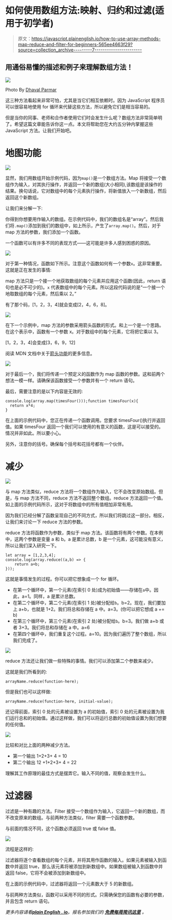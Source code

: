 # 如何使用数组方法:映射、归约和过滤(适用于初学者)

> 原文：<https://javascript.plainenglish.io/how-to-use-array-methods-map-reduce-and-filter-for-beginners-565ee4663f29?source=collection_archive---------7----------------------->

## 用通俗易懂的描述和例子来理解数组方法！

![](img/73e63749cbc1754d1838135b00cbaf80.png)

Photo By [Dhaval Parmar](https://www.instagram.com/dark_knightt15/)

这三种方法看起来非常可怕，尤其是当它们相互依赖时。因为 JavaScript 程序员可以很容易地使用 for 循环来代替这些方法，所以避免它们是相当容易的。

但是当你的同事、老师和合作者使用它们时会发生什么呢？数组方法非常简单明了。希望这篇文章能告诉你这一点。本文将帮助您在大约五分钟内掌握这些 JavaScript 方法。让我们开始吧。

# 地图功能

![](img/bb70fd9210ac137db5336d77c7d082f0.png)

显然，我们用数组开始示例代码，因为`map()`是一个数组方法。Map 将接受一个数组作为输入，对其执行操作，并返回一个新的数组(大小相同),该数组是该操作的结果。换句话说，它对数组中的每个元素执行操作，将新值放入一个新数组，然后返回这个新数组。

让我们来分解一下:

你得到你想要用作输入的数组。在示例代码中，我们的数组名是“array”。然后我们将`.map()`添加到我们的数组中，如上所示，产生了`array.map()`。然后，对于 map 方法的参数，我们添加一个函数。

一个函数可以有许多不同的表现方式——这可能是许多人感到困惑的原因。

![](img/2b493aae3656c81fb236c3d6a7b5130f.png)

对于第一种情况，函数如下所示。注意这个函数如何有一个参数`x`。这非常重要。这就是正在发生的事情:

map 方法只是一个接一个地获取数组的每个元素并应用这个函数(因此，return 语句也是必不可少的)。`x` 代表数组中的每个元素。所以这段代码说的是“一个接一个地取数组的每个元素，然后乘以 2。”

有了那个码，[1，2，3，4]就会变成[2，4，6，8]。

![](img/1a414e0dbd1569990fb24a4759025e3d.png)

在下一个示例中，map 方法的参数采用箭头函数的形式。和上一个是一个思路。在这个表示中，函数有一个参数 x。对于数组中的每个元素，它将把它乘以 3。

[1，2，3，4]会变成[3，6，9，12]

阅读 MDN 文档中关于[箭头功能](https://developer.mozilla.org/en-US/docs/Web/JavaScript/Reference/Functions/Arrow_functions)的更多信息。

![](img/e45d25c7534e6b877c8f1eea1b6b0f98.png)

对于最后一个，我们将传递一个预定义的函数作为 map 函数的参数。这和前两个想法一模一样。请确保该函数接受一个参数并有一个 return 语句。

最后，需要注意的是以下内容是无效的:

```
console.log(array.map(timesFour()));function timesFour(x){
  return x*4;
}
```

在上面的示例代码中，您正在传递一个函数调用。您要求 timesFour()执行并返回值。如果 timesFour 返回一个我们可以使用的有意义的函数，这是可以接受的。情况并非如此。所以要小心。

另外，注意你的括号。确保每个括号和花括号都有一个伙伴。

# 减少

![](img/6a2a06f60212ab5777a2502b46f6bb29.png)

与 map 方法类似，reduce 方法将一个数组作为输入，它不会改变原始数组。但是，与 map 方法不同，reduce 方法不返回整个数组。reduce 方法返回一个值。如上面的示例代码所示，这对于将数组中的所有值相加非常有用。

因为我们已经分解了函数呈现自己的不同方式，所以我们将跳过这一部分。相反，让我们来讨论一下 reduce 方法的参数。

reduce 方法将函数作为参数，类似于 map 方法。该函数将有两个参数。在本例中，这两个参数是变量 a 和 b。a 是累计总数，b 是一个元素，这可能没有意义，所以让我们深入研究一下。

```
let array = [1,2,3,4];
console.log(array.reduce((a,b) => {
    return a+b;
}));
```

这就是事情发生的过程。你可以把它想象成一个 for 循环。

*   在第一个循环中，第一个元素(在索引 0 处)成为初始值——存储在`a`中。因此，a=1。同样，a 是累计总数。
*   在第二个循环中，第二个元素(在索引 1 处)被分配给`b`。b=2。现在，我们要加上 a+b，也就是 1+2。我们将总和存储在 a 中。a=3。(你可以把它想成 a += b)
*   在第三个循环中，第三个元素(在索引 2 处)被分配给`b`。b=3。我们做 a+b 或者 3+3。我们将总和存储在 a 中。a=6
*   在第四个循环中，我们重复这个过程。a=10。因为我们遍历了整个数组，所以我们完成了。

![](img/1e5b4a08f34e3d9f72bfa0bb66c068c0.png)

reduce 方法还让我们做一些特殊的事情。我们可以添加第二个参数来减少。

这就是我们所看到的:

```
arrayName.reduce(function-here);
```

但是我们也可以这样做:

```
arrayName.reduce(function-here, initial-value);
```

还记得前面，索引 0 处的元素被设置为 a 的初始值，索引 0 处的元素被设置为我们运行总和的初始值。通过这样做，我们可以将运行总数的初始值设置为我们想要的任何值。

![](img/123508804812b3877b2154a42c62ab1a.png)

比较和对比上面的两种减少方法。

*   第一个输出 1+2+3+ 4 = 10
*   第二个输出 12 +1+2+3+ 4 = 22

理解其工作原理的最佳方式是摆弄它。输入不同的值，观察会发生什么。

# 过滤器

过滤是一种有趣的方法。Filter 接受一个数组作为输入，它返回一个新的数组，而不改变原来的数组。与前两种方法类似，filter 需要一个函数参数。

与前面的情况不同，这个函数必须返回 true 或 false 值。

![](img/c37be7a6667406f936b22df837c53a6c.png)

流程是这样的:

过滤器将逐个查看数组的每个元素，并将其用作函数的输入。如果元素被输入到函数中并返回 true，那么该元素将被添加到新数组中。如果数组被输入到函数中并返回 false，它将不会被添加到新数组中。

在上面的示例代码中，过滤器将返回一个元素数大于 5 的新数组。

与前两种方法类似，函数可以采用不同的形式。只需确保您的函数有必要的参数，并且包含 return 语句。

*更多内容请看*[***plain English . io***](http://plainenglish.io/)*。报名参加我们的* [***免费每周简讯这里***](http://newsletter.plainenglish.io/) *。*